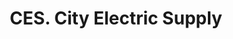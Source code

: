 ---
title: "CES. City Electric Supply"
url: /bibra-lake/ces-city-electric-supply/
shop: electrical
---
